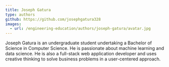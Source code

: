 ```yaml
---
title: Joseph Gatura
type: authors
github: https://github.com/josephgatura328
images:
  - url: /engineering-education/authors/joseph-gatura/avatar.jpg 
---
```

Joseph Gatura is an undergraduate student undertaking a Bachelor of Science in Computer Science. He is passionate about machine learning and data science. He is also a full-stack web application developer and uses creative thinking to solve business problems in a user-centered approach.
